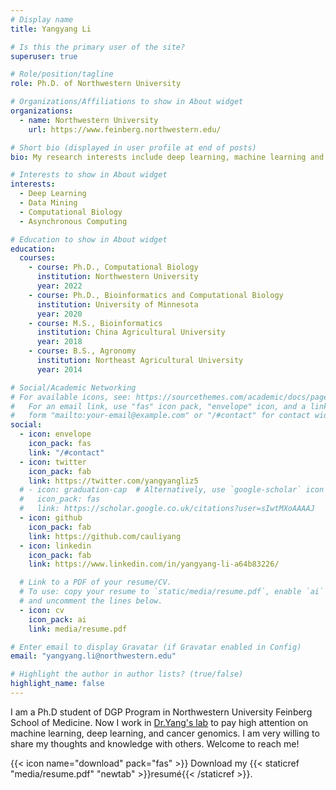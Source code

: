 ```yaml
---
# Display name
title: Yangyang Li

# Is this the primary user of the site?
superuser: true

# Role/position/tagline
role: Ph.D. of Northwestern University

# Organizations/Affiliations to show in About widget
organizations:
  - name: Northwestern University
    url: https://www.feinberg.northwestern.edu/

# Short bio (displayed in user profile at end of posts)
bio: My research interests include deep learning, machine learning and bioinformatics.

# Interests to show in About widget
interests:
  - Deep Learning
  - Data Mining
  - Computational Biology
  - Asynchronous Computing

# Education to show in About widget
education:
  courses:
    - course: Ph.D., Computational Biology
      institution: Northwestern University
      year: 2022
    - course: Ph.D., Bioinformatics and Computational Biology
      institution: University of Minnesota
      year: 2020
    - course: M.S., Bioinformatics
      institution: China Agricultural University
      year: 2018
    - course: B.S., Agronomy
      institution: Northeast Agricultural University
      year: 2014

# Social/Academic Networking
# For available icons, see: https://sourcethemes.com/academic/docs/page-builder/#icons
#   For an email link, use "fas" icon pack, "envelope" icon, and a link in the
#   form "mailto:your-email@example.com" or "/#contact" for contact widget.
social:
  - icon: envelope
    icon_pack: fas
    link: "/#contact"
  - icon: twitter
    icon_pack: fab
    link: https://twitter.com/yangyangliz5
  # - icon: graduation-cap  # Alternatively, use `google-scholar` icon from `ai` icon pack
  #   icon_pack: fas
  #   link: https://scholar.google.co.uk/citations?user=sIwtMXoAAAAJ
  - icon: github
    icon_pack: fab
    link: https://github.com/cauliyang
  - icon: linkedin
    icon_pack: fab
    link: https://www.linkedin.com/in/yangyang-li-a64b83226/

  # Link to a PDF of your resume/CV.
  # To use: copy your resume to `static/media/resume.pdf`, enable `ai` icons in `params.toml`,
  # and uncomment the lines below.
  - icon: cv
    icon_pack: ai
    link: media/resume.pdf

# Enter email to display Gravatar (if Gravatar enabled in Config)
email: "yangyang.li@northwestern.edu"

# Highlight the author in author lists? (true/false)
highlight_name: false
---
```


I am a Ph.D student of DGP Program in Northwestern University Feinberg School of Medicine. Now I work in [Dr.Yang's lab](https://ylab-hi.github.io/) to pay high attention on machine learning, deep learning, and cancer genomics. I am very willing to share my thoughts and knowledge with others. Welcome to reach me!

{{< icon name="download" pack="fas" >}} Download my {{< staticref "media/resume.pdf" "newtab" >}}resumé{{< /staticref >}}.
